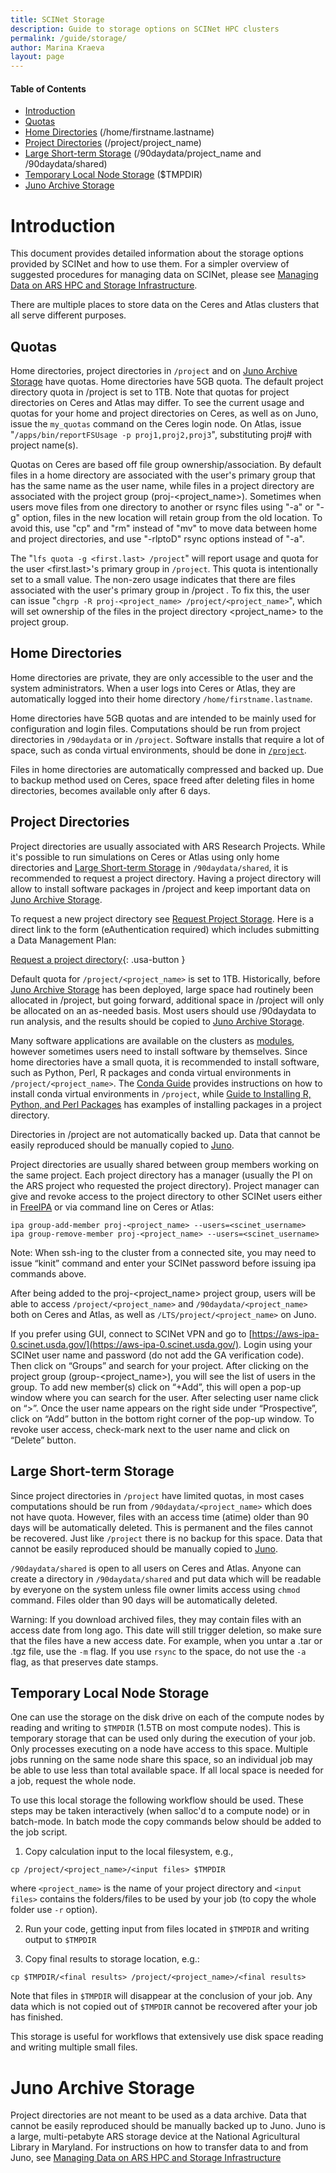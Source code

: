 ```yaml
---
title: SCINet Storage
description: Guide to storage options on SCINet HPC clusters
permalink: /guide/storage/
author: Marina Kraeva
layout: page
---
```


#### Table of Contents
* [Introduction](#introduction)
* [Quotas](#quotas)
* [Home Directories](#home-directories) (/home/firstname.lastname)
* [Project Directories](#project-directories) (/project/project_name)
* [Large Short-term Storage](#large-short-term-storage) (/90daydata/project_name and /90daydata/shared)
* [Temporary Local Node Storage](#temporary-local-node-storage) ($TMPDIR)  
* [Juno Archive Storage](#juno-archive-storage)


# Introduction

This document provides detailed information about the storage options provided by SCINet and how to use them.  For a simpler overview of suggested procedures for managing data on SCINet, please see [Managing Data on ARS HPC and Storage Infrastructure](/guide/data_management_sop/).


There are multiple places to store data on the Ceres and Atlas clusters that all serve different purposes. 

## Quotas

Home directories, project directories in `/project` and on [Juno Archive Storage](#juno-archive-storage) have quotas. Home directories have 5GB quota. The default project directory quota in /project is set to 1TB. Note that quotas for project directories on Ceres and Atlas may differ.
To see the current usage and quotas for your home and project directories on Ceres, as well as on Juno, issue the `my_quotas` command on the Ceres login node. On Atlas, issue "`/apps/bin/reportFSUsage -p proj1,proj2,proj3`", substituting proj# with project name(s).

Quotas on Ceres are based off file group ownership/association. By default files in a home directory are associated with the user's
primary group that has the same name as the user name, while files in a project directory are associated with the project
group (proj-<project_name>). Sometimes when users move files from one directory to another or rsync files using "-a" or "-g" 
option, files in the new location will retain group from the old location. To avoid this, use "cp" and "rm" instead of "mv" 
to move data between home and project directories, and use "-rlptoD" rsync options instead  of "-a". 

The "`lfs quota -g <first.last> /project`" will report usage and quota for the user <first.last>'s primary group in `/project`. This quota is 
intentionally set to a small value. The non-zero usage indicates that there are files associated with the user's primary group
in /project . To fix this, the user can issue "`chgrp -R proj-<project_name> /project/<project_name>`", which will
set ownership of the files in the project directory <project_name> to the project group.

## Home Directories

Home directories are private, they are only accessible to the user and the system administrators. When a user logs 
into Ceres or Atlas, they are automatically logged into their home directory `/home/firstname.lastname`. 

Home directories have 5GB quotas and are intended to be mainly used for configuration and login files. Computations 
should be run from project directories in `/90daydata` or in `/project`. Software installs that require a lot of space, 
such as conda virtual environments, should be done in [`/project`](#project-directories).

Files in home directories are automatically compressed and backed up. Due to backup method used on Ceres, space freed 
after deleting files in home directories, becomes available only after 6 days.

## Project Directories

Project directories are usually associated with ARS Research Projects. While it's possible to run simulations on Ceres or Atlas using only home directories and [Large Short-term Storage](#large-short-term-storage) in `/90daydata/shared`, it is recommended to request a project directory. Having a project directory will allow to install software packages in /project and keep important data on [Juno Archive Storage](#juno-archive-storage).

To request a new project directory see [Request Project Storage](/support/request-storage). Here is a direct link to the form (eAuthentication required) which includes submitting a Data Management Plan:

[Request a project directory](https://e.arsnet.usda.gov/sites/OCIO/scinet/accounts/SitePages/Project_Allocation_Request.aspx){: .usa-button }


Default quota for `/project/<project_name>` is set to 1TB. Historically, before [Juno Archive Storage](#juno-archive-storage) has been deployed, large space had routinely been allocated in /project, but going forward, additional space in /project will only be allocated on an as-needed basis. Most users should use /90daydata to run analysis, and the results should be copied to [Juno Archive Storage](#juno-archive-storage).


Many software applications are available on the clusters as [modules](https://scinet.usda.gov/guide/ceres/#modules), however sometimes 
users need to install software by themselves. Since home directories have a small quota, it is recommended to install software, 
such as Python, Perl, R packages and conda virtual environments in `/project/<project_name>`. 
The [Conda Guide](https://scinet.usda.gov/guide/conda/#example-2-installing-tensorflow-into-a-keep-directory) provides instructions 
on how to install conda virtual environments in `/project`, while 
[Guide to Installing R, Python, and Perl Packages](https://scinet.usda.gov/guide/packageinstall/) has examples of
installing packages in a project directory.

Directories in /project are not automatically backed up. Data that cannot be easily reproduced should be manually copied to [Juno](#juno-archive-storage).

Project directories are usually shared between group members working on the same project. Each project directory has a manager (usually the PI on the ARS project who requested the project directory). Project manager can give and revoke access to the project directory to other SCINet users either in [FreeIPA](https://aws-ipa-0.scinet.usda.gov/) or via command line on Ceres or Atlas:

```
ipa group-add-member proj-<project_name> --users=<scinet_username>
ipa group-remove-member proj-<project_name> --users=<scinet_username>
```

Note: When ssh-ing to the cluster from a connected site, you may need to issue “kinit” command and enter your SCINet password before issuing ipa commands above.
 
After being added to the proj-<project_name> project group, users will be able to access `/project/<project_name>` and `/90daydata/<project_name>` both on Ceres and Atlas, as well as `/LTS/project/<project_name>` on Juno.
 
If you prefer using GUI, connect to SCINet VPN and go to [https://aws-ipa-0.scinet.usda.gov/](https://aws-ipa-0.scinet.usda.gov/). Login using your SCINet user name and password (do not add the GA verification code). Then click on “Groups” and search for your project. After clicking on the project group (group-<project_name>), you will see the list of users in the group. To add new member(s) click on “+Add”, this will open a pop-up window where you can search for the user. After selecting user name click on “>”. Once the user name appears on the right side under “Prospective”, click on “Add” button in the bottom right corner of the pop-up window. To revoke user access, check-mark next to the user name and click on “Delete” button.


## Large Short-term Storage

Since project directories in `/project` have limited quotas, in most cases computations should be run from `/90daydata/<project_name>` which does 
not have quota. However, files with an access time (atime) older than 90 days will be automatically deleted. This is permanent and the files cannot 
be recovered. Just like `/project` there is no backup for this space. Data that cannot be easily reproduced should be manually copied to [Juno](#juno-archive-storage).

`/90daydata/shared` is open to all users on Ceres and Atlas. Anyone can create a directory in `/90daydata/shared` and put data which will be readable 
by everyone on the system unless file owner limits access using `chmod` command. Files older than 90 days will be automatically deleted.

Warning: If you download archived files, they may contain files with an access date from long ago. This date will still trigger deletion, 
so make sure that the files have a new access date. For example, when you untar a .tar or .tgz file, use the `-m` flag. If you use `rsync` to 
the space, do not use the `-a` flag, as that preserves date stamps.

## Temporary Local Node Storage

One can use the storage on the disk drive on each of the compute nodes by reading and writing to `$TMPDIR` (1.5TB on most compute nodes).  This is temporary storage that can 
be used only during the execution of your job. Only processes executing on a node have access to this space.  Multiple jobs running on the 
same node share this space, so an individual job may be able to use less than total available space. If all local space is needed for a job, 
request the whole node.

To use this local storage the following workflow should be used.  These steps may be taken interactively (when salloc'd to a compute node) 
or in batch-mode. In batch mode the copy commands below should be added to the job script.

1.	Copy calculation input to the local filesystem, e.g., 
```
cp /project/<project_name>/<input files> $TMPDIR
``` 
where `<project_name>` is the name of your project directory and `<input files>` contains the folders/files to be used by your job (to copy the 
whole folder use `-r` option).

2.	Run your code, getting input from files located in `$TMPDIR` and writing output to `$TMPDIR`

3.	Copy final results to storage location, e.g.:
```
cp $TMPDIR/<final results> /project/<project_name>/<final results>
```

Note that files in `$TMPDIR` will disappear at the conclusion of your job.  Any data which is not copied out of `$TMPDIR` cannot be recovered 
after your job has finished.

This storage is useful for workflows that extensively use disk space reading and writing multiple small files.


# Juno Archive Storage

Project directories are not meant to be used as a data archive. Data that cannot be easily reproduced should be manually backed up to Juno. Juno is a large, multi-petabyte ARS storage device at the National Agricultural Library in Maryland. For instructions on how to transfer data to and from Juno, see [Managing Data on ARS HPC and Storage Infrastructure](/guide/data_management_sop/)
